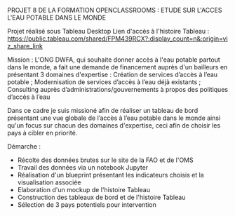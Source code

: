 PROJET 8 DE LA FORMATION OPENCLASSROOMS : ETUDE SUR L'ACCES  L'EAU POTABLE DANS LE MONDE

Projet réalisé sous Tableau Desktop
Lien d'accès à l'histoire Tableau : https://public.tableau.com/shared/FPM439RCX?:display_count=n&:origin=viz_share_link

Mission : L'ONG DWFA, qui souhaite donner accès à l'eau potable partout dans le monde, a fait une demande de financement auprès d'un bailleurs en présentant 3 domaines d'expertise : Création de services d’accès à l’eau potable ; Modernisation de services d’accès à l’eau déjà existants ; Consulting auprès d’administrations/gouvernements à propos des politiques d’accès à l’eau

Dans ce cadre je suis missioné afin de réaliser un tableau de bord présentant une vue globale de l’accès à l’eau potable dans le monde ainsi qu'un focus sur chacun des domaines d'expertise, ceci afin de choisir les pays à cibler en priorité.

Démarche :
- Récolte des données brutes sur le site de la FAO et de l'OMS
- Travail des données via un notebook Jupyter 
- Réalisation d'un blueprint présentant les indicateurs choisis et la visualisation associée
- Elaboration d'un mockup de l'histoire Tableau
- Construction des tableaux de bord et de l'histoire Tableau
- Sélection de 3 pays potentiels pour intervention

